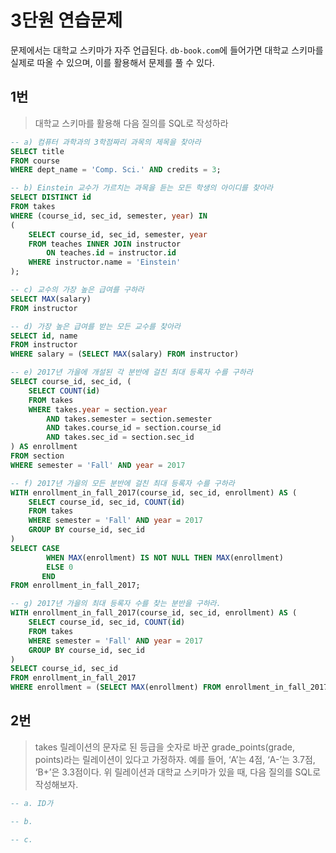 # 3단원 연습문제
문제에서는 대학교 스키마가 자주 언급된다. `db-book.com`에 들어가면 대학교 스키마를 실제로 따올 수 있으며, 이를 활용해서 문제를 풀 수 있다.

## 1번

> 대학교 스키마를 활용해 다음 질의를 SQL로 작성하라
> 

```sql
-- a) 컴퓨터 과학과의 3학점짜리 과목의 제목을 찾아라
SELECT title 
FROM course 
WHERE dept_name = 'Comp. Sci.' AND credits = 3;

-- b) Einstein 교수가 가르치는 과목을 듣는 모든 학생의 아이디를 찾아라
SELECT DISTINCT id 
FROM takes
WHERE (course_id, sec_id, semester, year) IN 
(
    SELECT course_id, sec_id, semester, year 
    FROM teaches INNER JOIN instructor 
        ON teaches.id = instructor.id
    WHERE instructor.name = 'Einstein'
);

-- c) 교수의 가장 높은 급여를 구하라
SELECT MAX(salary) 
FROM instructor

-- d) 가장 높은 급여를 받는 모든 교수를 찾아라
SELECT id, name
FROM instructor
WHERE salary = (SELECT MAX(salary) FROM instructor)

-- e) 2017년 가을에 개설된 각 분반에 걸친 최대 등록자 수를 구하라
SELECT course_id, sec_id, (
    SELECT COUNT(id)
    FROM takes
    WHERE takes.year = section.year
        AND takes.semester = section.semester
        AND takes.course_id = section.course_id 
        AND takes.sec_id = section.sec_id
) AS enrollment 
FROM section 
WHERE semester = 'Fall' AND year = 2017

-- f) 2017년 가을의 모든 분반에 걸친 최대 등록자 수를 구하라
WITH enrollment_in_fall_2017(course_id, sec_id, enrollment) AS (
    SELECT course_id, sec_id, COUNT(id)
    FROM takes
    WHERE semester = 'Fall' AND year = 2017
    GROUP BY course_id, sec_id
) 
SELECT CASE 
        WHEN MAX(enrollment) IS NOT NULL THEN MAX(enrollment)
        ELSE 0
       END
FROM enrollment_in_fall_2017;

-- g) 2017년 가을의 최대 등록자 수를 찾는 분반을 구하라.
WITH enrollment_in_fall_2017(course_id, sec_id, enrollment) AS (
    SELECT course_id, sec_id, COUNT(id) 
    FROM takes
    WHERE semester = 'Fall' AND year = 2017
    GROUP BY course_id, sec_id
) 
SELECT course_id, sec_id
FROM enrollment_in_fall_2017
WHERE enrollment = (SELECT MAX(enrollment) FROM enrollment_in_fall_2017);
```

## 2번

> takes 릴레이션의 문자로 된 등급을 숫자로 바꾼 grade_points(grade, points)라는 릴레이션이 있다고 가정하자. 예를 들어, ‘A’는 4점, ‘A-’는 3.7점, ‘B+’은 3.3점이다. 위 릴레이션과 대학교 스키마가 있을 때, 다음 질의를 SQL로 작성해보자.
> 

```sql
-- a. ID가

-- b. 

-- c.

```